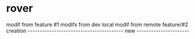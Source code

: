 # rover
modif from feature #1
modifs from dev local
modif from remote
feature/#2 creation
---------------------------------------- new ----------------------